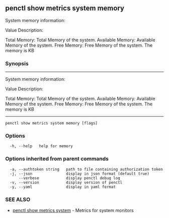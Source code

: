 ## penctl show metrics system memory

System memory information:


Value Description:

Total Memory: Total Memory of the system.
Available Memory: Available Memory of the system.
Free Memory: Free Memory of the system.
The memory is KB


### Synopsis



---------------------------------
 System memory information:


Value Description:

Total Memory: Total Memory of the system.
Available Memory: Available Memory of the system.
Free Memory: Free Memory of the system.
The memory is KB

---------------------------------


```
penctl show metrics system memory [flags]
```

### Options

```
  -h, --help   help for memory
```

### Options inherited from parent commands

```
  -a, --authtoken string   path to file containing authorization token
  -j, --json               display in json format (default true)
      --verbose            display penctl debug log
  -v, --version            display version of penctl
  -y, --yaml               display in yaml format
```

### SEE ALSO
* [penctl show metrics system](penctl_show_metrics_system.md)	 - Metrics for system monitors

